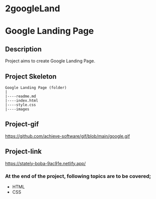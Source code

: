 # 2googleLand

# Google Landing Page
## Description
Project aims to create Google Landing Page.
## Project Skeleton
```
Google Landing Page (folder)
|
|----readme.md
|----index.html
|----style.css
|----images
```
## Project-gif
https://github.com/achieve-software/gif/blob/main/google.gif
## Project-link
https://stately-boba-9ac91e.netlify.app/
### At the end of the project, following topics are to be covered;
- HTML
- CSS
 
